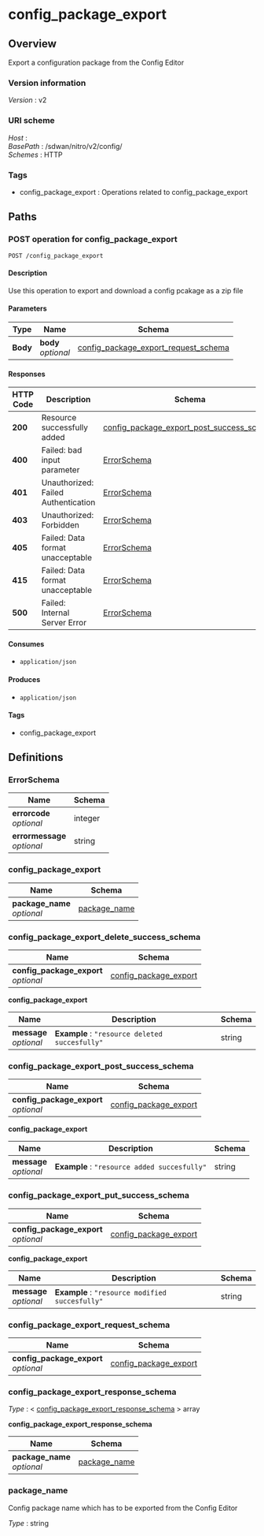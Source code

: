 # config\_package\_export


<a name="overview"></a>
## Overview
Export a configuration package from the Config Editor


### Version information
*Version* : v2


### URI scheme
*Host* : <MGMT-IP>  
*BasePath* : /sdwan/nitro/v2/config/  
*Schemes* : HTTP


### Tags

* config\_package\_export : Operations related to config\_package\_export 




<a name="paths"></a>
## Paths

<a name="config\_package\_export-post"></a>
### POST operation for config\_package\_export
```
POST /config_package_export
```


#### Description
Use this operation to export and download a config pcakage as a zip file


#### Parameters

|Type|Name|Schema|
|---|---|---|
|**Body**|**body**  <br>*optional*|[config\_package\_export\_request\_schema](#config\_package\_export\_request\_schema)|


#### Responses

|HTTP Code|Description|Schema|
|---|---|---|
|**200**|Resource successfully added|[config\_package\_export\_post\_success\_schema](#config\_package\_export\_post\_success\_schema)|
|**400**|Failed: bad input parameter|[ErrorSchema](#errorschema)|
|**401**|Unauthorized: Failed Authentication|[ErrorSchema](#errorschema)|
|**403**|Unauthorized: Forbidden|[ErrorSchema](#errorschema)|
|**405**|Failed: Data format unacceptable|[ErrorSchema](#errorschema)|
|**415**|Failed: Data format unacceptable|[ErrorSchema](#errorschema)|
|**500**|Failed: Internal Server Error|[ErrorSchema](#errorschema)|


#### Consumes

* `application/json`


#### Produces

* `application/json`


#### Tags

* config\_package\_export




<a name="definitions"></a>
## Definitions

<a name="errorschema"></a>
### ErrorSchema

|Name|Schema|
|---|---|
|**errorcode**  <br>*optional*|integer|
|**errormessage**  <br>*optional*|string|


<a name="config\_package\_export"></a>
### config\_package\_export

|Name|Schema|
|---|---|
|**package\_name**  <br>*optional*|[package\_name](#package\_name)|


<a name="config\_package\_export\_delete\_success\_schema"></a>
### config\_package\_export\_delete\_success\_schema

|Name|Schema|
|---|---|
|**config\_package\_export**  <br>*optional*|[config\_package\_export](#config\_package\_export\_delete\_success\_schema-config\_package\_export)|

<a name="config\_package\_export\_delete\_success\_schema-config\_package\_export"></a>
**config\_package\_export**

|Name|Description|Schema|
|---|---|---|
|**message**  <br>*optional*|**Example** : `"resource deleted succesfully"`|string|


<a name="config\_package\_export\_post\_success\_schema"></a>
### config\_package\_export\_post\_success\_schema

|Name|Schema|
|---|---|
|**config\_package\_export**  <br>*optional*|[config\_package\_export](#config\_package\_export\_post\_success\_schema-config\_package\_export)|

<a name="config\_package\_export\_post\_success\_schema-config\_package\_export"></a>
**config\_package\_export**

|Name|Description|Schema|
|---|---|---|
|**message**  <br>*optional*|**Example** : `"resource added succesfully"`|string|


<a name="config\_package\_export\_put\_success\_schema"></a>
### config\_package\_export\_put\_success\_schema

|Name|Schema|
|---|---|
|**config\_package\_export**  <br>*optional*|[config\_package\_export](#config\_package\_export\_put\_success\_schema-config\_package\_export)|

<a name="config\_package\_export\_put\_success\_schema-config\_package\_export"></a>
**config\_package\_export**

|Name|Description|Schema|
|---|---|---|
|**message**  <br>*optional*|**Example** : `"resource modified succesfully"`|string|


<a name="config\_package\_export\_request\_schema"></a>
### config\_package\_export\_request\_schema

|Name|Schema|
|---|---|
|**config\_package\_export**  <br>*optional*|[config\_package\_export](#config\_package\_export)|


<a name="config\_package\_export\_response\_schema"></a>
### config\_package\_export\_response\_schema
*Type* : < [config\_package\_export\_response\_schema](#config\_package\_export\_response\_schema-inline) > array

<a name="config\_package\_export\_response\_schema-inline"></a>
**config\_package\_export\_response\_schema**

|Name|Schema|
|---|---|
|**package\_name**  <br>*optional*|[package\_name](#package\_name)|


<a name="package\_name"></a>
### package\_name
Config package name which has to be exported from the Config Editor

*Type* : string





